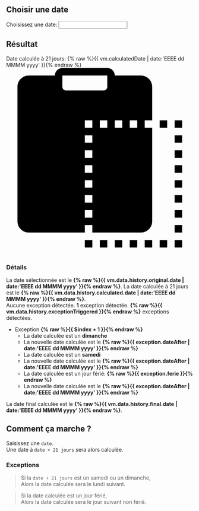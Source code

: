 ## Choisir une date

<column class="initial-date">
    <label class="initial-date-label"
           for="initialDate">
        Choisissez une date:
    </label>
    <datepicker class="initial-date-datepicker"
                date-set="{% raw %}{{vm.data.today}}{% endraw %}"
                date-format="EEEE dd MMMM yyyy"
                date-week-start-day="1"
                date-typer="false"
                button-prev="<svg viewBox='0 0 50 50'><g><path d='M 34.960938 2.980469 C 34.441406 2.996094 33.949219 3.214844 33.585938 3.585938 L 13.585938 23.585938 C 12.804688 24.367188 12.804688 25.632813 13.585938 26.414063 L 33.585938 46.414063 C 34.085938 46.9375 34.832031 47.148438 35.535156 46.964844 C 36.234375 46.78125 36.78125 46.234375 36.964844 45.535156 C 37.148438 44.832031 36.9375 44.085938 36.414063 43.585938 L 17.828125 25 L 36.414063 6.414063 C 37.003906 5.839844 37.183594 4.960938 36.863281 4.199219 C 36.539063 3.441406 35.785156 2.957031 34.960938 2.980469 Z '></path></g></svg>"
                button-next="<svg viewBox='0 0 50 50'><g><path d='M 14.980469 2.980469 C 14.164063 2.980469 13.433594 3.476563 13.128906 4.230469 C 12.820313 4.984375 13.003906 5.847656 13.585938 6.414063 L 32.171875 25 L 13.585938 43.585938 C 13.0625 44.085938 12.851563 44.832031 13.035156 45.535156 C 13.21875 46.234375 13.765625 46.78125 14.464844 46.964844 C 15.167969 47.148438 15.914063 46.9375 16.414063 46.414063 L 36.414063 26.414063 C 37.195313 25.632813 37.195313 24.367188 36.414063 23.585938 L 16.414063 3.585938 C 16.035156 3.199219 15.519531 2.980469 14.980469 2.980469 Z '></path></g></svg>"
                button-prev-title="Précédent"
                button-next-title="Suivant"
                date-month-title="Mois sélectionné"
                date-year-title="Année sélectionnée"
                datepicker-toggle="false"
                datepicker-show="{% raw %}{{vm.data.showDatepicker}}{% endraw %}"
                ng-mouseenter="vm.data.isHoverDatepicker = true"
                ng-mouseleave="vm.data.isHoverDatepicker = false">
        <input class="initial-date-input"
               ng-class="{selected: vm.data.showDatepicker}"
               type="text" 
               ng-model="vm.initialDate" 
               id="initialDate" 
               name="initialDate"
               tabindex="0"
               onfocus="this.blur()"
               on-enter="vm.methods.onDatepickerEnter()"
               ng-focus="vm.methods.onDatepickerFocus($event)">
    </datepicker>
</column>

## Résultat

<column class="calculated-date">
    <span class="calculated-date-label">
        Date calculée à 21 jours:
    </span>
    <row>
        <date class="calculated-date-value-container">
            <value class="calculated-date-value">{% raw %}{{ vm.calculatedDate | date:'EEEE dd MMMM yyyy' }}{% endraw %}</value>
        </date>
        <copy-btn ngclipboard 
                  data-clipboard-target=".calculated-date-value"
                  ngclipboard-success="vm.methods.onCopySuccess()">
            <svg viewBox="0 0 50 50">
                <g>
                    <path d="M 15 0 C 13.90625 0 13 0.90625 13 2 L 6 2 C 4.347656 2 3 3.347656 3 5 L 3 41 C 3 42.652344 4.347656 44 6 44 L 21 44 L 21 42 L 23 42 L 23 44 L 36 44 C 37.652344 44 39 42.652344 39 41 L 39 16 L 37 16 L 37 14 L 39 14 L 39 5 C 39 3.347656 37.652344 2 36 2 L 29 2 C 29 0.90625 28.09375 0 27 0 Z M 15 2 L 27 2 L 27 5 C 27 5.566406 26.566406 6 26 6 L 16 6 C 15.433594 6 15 5.566406 15 5 Z M 21 14 L 23 14 L 23 16 L 21 16 Z M 25 14 L 27 14 L 27 16 L 25 16 Z M 29 14 L 31 14 L 31 16 L 29 16 Z M 33 14 L 35 14 L 35 16 L 33 16 Z M 41 14 L 41 16 L 43 16 L 43 14 Z M 45 14 L 45 16 L 47 16 L 47 14 Z M 21 18 L 23 18 L 23 20 L 21 20 Z M 45 18 L 45 20 L 47 20 L 47 18 Z M 21 22 L 23 22 L 23 24 L 21 24 Z M 45 22 L 45 24 L 47 24 L 47 22 Z M 21 26 L 23 26 L 23 28 L 21 28 Z M 45 26 L 45 28 L 47 28 L 47 26 Z M 21 30 L 23 30 L 23 32 L 21 32 Z M 45 30 L 45 32 L 47 32 L 47 30 Z M 21 34 L 23 34 L 23 36 L 21 36 Z M 45 34 L 45 36 L 47 36 L 47 34 Z M 21 38 L 23 38 L 23 40 L 21 40 Z M 45 38 L 45 40 L 47 40 L 47 38 Z M 45 42 L 45 44 L 47 44 L 47 42 Z M 21 46 L 21 48 L 23 48 L 23 46 Z M 25 46 L 25 48 L 27 48 L 27 46 Z M 29 46 L 29 48 L 31 48 L 31 46 Z M 33 46 L 33 48 L 35 48 L 35 46 Z M 37 46 L 37 48 L 39 48 L 39 46 Z M 41 46 L 41 48 L 43 48 L 43 46 Z M 45 46 L 45 48 L 47 48 L 47 46 Z "></path>
                </g>
            </svg>
        </copy-btn>
    </row>
</column>

<h3 ng-if="vm.data.history"
    id="détails">
    Détails
</h3>

<p ng-if="vm.data.history">
    <row>La date sélectionnée est le <strong>{% raw %}{{ vm.data.history.original.date | date:'EEEE dd MMMM yyyy' }}{% endraw %}</strong>.</row>
    <row>La date calculée à 21 jours est le <strong>{% raw %}{{ vm.data.history.calculated.date | date:'EEEE dd MMMM yyyy' }}{% endraw %}</strong>.</row>
    <br>
    <row ng-if="!vm.data.history.exception">Aucune exception détectée.</row>
    <row ng-if="vm.data.history.exceptionTriggered === 1"><strong>1</strong> exception détectée.</row>
    <row ng-if="vm.data.history.exceptionTriggered > 1"><strong>{% raw %}{{ vm.data.history.exceptionTriggered }}{% endraw %}</strong> exceptions détectées.</row>
</p>

<ul ng-if="vm.data.history && vm.data.history.exception">
    <li ng-repeat="exception in vm.data.history.exceptionList track by $index"
        ng-switch="exception.type">
        <span>Exception <strong>{% raw %}{{ $index + 1 }}{% endraw %}</strong></span>
        <ul>
            <li ng-switch-when="sunday">La date calculée est un <strong>dimanche</strong></li>
            <li ng-switch-when="sunday">La nouvelle date calculée est le <strong>{% raw %}{{ exception.dateAfter | date:'EEEE dd MMMM yyyy' }}{% endraw %}</strong></li>
            <li ng-switch-when="saturday">La date calculée est un <strong>samedi</strong></li>
            <li ng-switch-when="saturday">La nouvelle date calculée est le <strong>{% raw %}{{ exception.dateAfter | date:'EEEE dd MMMM yyyy' }}{% endraw %}</strong></li>
            <li ng-switch-when="ferie">La date calculée est un jour férié: <strong>{% raw %}{{ exception.ferie }}{% endraw %}</strong></li>
            <li ng-switch-when="ferie">La nouvelle date calculée est le <strong>{% raw %}{{ exception.dateAfter | date:'EEEE dd MMMM yyyy' }}{% endraw %}</strong></li>
        </ul>
    </li>
</ul>

<p ng-if="vm.data.history">
    <row>La date final calculée est le <strong>{% raw %}{{ vm.data.history.final.date | date:'EEEE dd MMMM yyyy' }}{% endraw %}</strong>.</row>
</p>

## Comment ça marche ?

Saisissez une `date`.  
Une date à `date + 21 jours` sera alors calculée.

### Exceptions

> Si la `date + 21 jours` est un samedi ou un dimanche,  
> Alors la date calculée sera le lundi suivant.

> Si la date calculée est un jour férié,  
> Alors la date calculée sera le jour suivant non férié.

